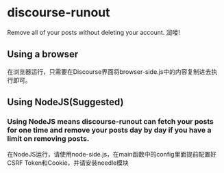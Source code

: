 # discourse-runout
Remove all of your posts without deleting your account. 润喽!

## Using a browser

在浏览器运行，只需要在Discourse界面将browser-side.js中的内容复制进去执行即可。


## Using NodeJS(Suggested)
### Using NodeJS means discourse-runout can fetch your posts for one time and remove your posts day by day if you have a limit on removing posts.
在NodeJS运行，请使用node-side.js，在main函数中的config里面提前配置好CSRF Token和Cookie，并请安装needle模块
